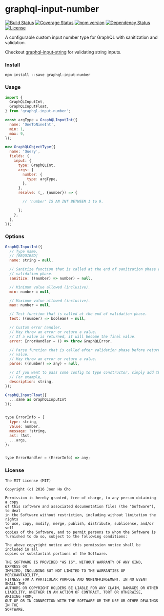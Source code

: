# graphql-input-number
[![Build Status](https://travis-ci.org/joonhocho/graphql-input-number.svg?branch=master)](https://travis-ci.org/joonhocho/graphql-input-number)
[![Coverage Status](https://coveralls.io/repos/github/joonhocho/graphql-input-number/badge.svg?branch=master)](https://coveralls.io/github/joonhocho/graphql-input-number?branch=master)
[![npm version](https://badge.fury.io/js/graphql-input-number.svg)](https://badge.fury.io/js/graphql-input-number)
[![Dependency Status](https://david-dm.org/joonhocho/graphql-input-number.svg)](https://david-dm.org/joonhocho/graphql-input-number)
[![License](http://img.shields.io/:license-mit-blue.svg)](http://doge.mit-license.org)

A configurable custom input number type for GraphQL with sanitization and validation.

Checkout [graphql-input-string](https://github.com/joonhocho/graphql-input-string) for validating string inputs.


### Install
```
npm install --save graphql-input-number
```


### Usage
```javascript
import {
  GraphQLInputInt,
  GraphQLInputFloat,
} from 'graphql-input-number';

const argType = GraphQLInputInt({
  name: 'OneToNineInt',
  min: 1,
  max: 9,
});

new GraphQLObjectType({
  name: 'Query',
  fields: {
    input: {
      type: GraphQLInt,
      args: {
        number: {
          type: argType,
        },
      },
      resolve: (_, {number}) => {

        // 'number' IS AN INT BETWEEN 1 to 9.

      };
    },
  },
});
```

### Options
```javascript
GraphQLInputInt({
  // Type name.
  // [REQUIRED]
  name: string = null,

  // Sanitize function that is called at the end of sanitzation phase and before
  // validation phase.
  sanitize: ((number) => number) = null,

  // Minimum value allowed (inclusive).
  min: number = null,

  // Maximum value allowed (inclusive).
  max: number = null,

  // Test function that is called at the end of validation phase.
  test: ((number) => boolean) = null,

  // Custom error handler.
  // May throw an error or return a value.
  // If a value is returned, it will become the final value.
  error: ErrorHandler = () => throw GraphQLError,

  // Parse function that is called after validation phase before returning a
  // value.
  // May throw an error or return a value.
  parse: ((number) => any) = null,

  // If you want to pass some config to type constructor, simply add them here.
  // For example,
  description: string,
});

GraphQLInputFloat({
  ...same as GraphQLInputInt
});


type ErrorInfo = {
  type: string,
  value: number,
  message: ?string,
  ast: ?Ast,
  ...args,
};


type ErrorHandler = (ErrorInfo) => any;
```


### License
```
The MIT License (MIT)

Copyright (c) 2016 Joon Ho Cho

Permission is hereby granted, free of charge, to any person obtaining a copy
of this software and associated documentation files (the "Software"), to deal
in the Software without restriction, including without limitation the rights
to use, copy, modify, merge, publish, distribute, sublicense, and/or sell
copies of the Software, and to permit persons to whom the Software is
furnished to do so, subject to the following conditions:

The above copyright notice and this permission notice shall be included in all
copies or substantial portions of the Software.

THE SOFTWARE IS PROVIDED "AS IS", WITHOUT WARRANTY OF ANY KIND, EXPRESS OR
IMPLIED, INCLUDING BUT NOT LIMITED TO THE WARRANTIES OF MERCHANTABILITY,
FITNESS FOR A PARTICULAR PURPOSE AND NONINFRINGEMENT. IN NO EVENT SHALL THE
AUTHORS OR COPYRIGHT HOLDERS BE LIABLE FOR ANY CLAIM, DAMAGES OR OTHER
LIABILITY, WHETHER IN AN ACTION OF CONTRACT, TORT OR OTHERWISE, ARISING FROM,
OUT OF OR IN CONNECTION WITH THE SOFTWARE OR THE USE OR OTHER DEALINGS IN THE
SOFTWARE.
```
